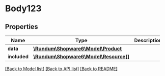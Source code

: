 # Body123

## Properties
Name | Type | Description | Notes
------------ | ------------- | ------------- | -------------
**data** | [**\Rundum\Shopware6\Model\Product**](Product.md) |  | [optional] 
**included** | [**\Rundum\Shopware6\Model\Resource[]**](Resource.md) |  | [optional] 

[[Back to Model list]](../../README.md#documentation-for-models) [[Back to API list]](../../README.md#documentation-for-api-endpoints) [[Back to README]](../../README.md)

